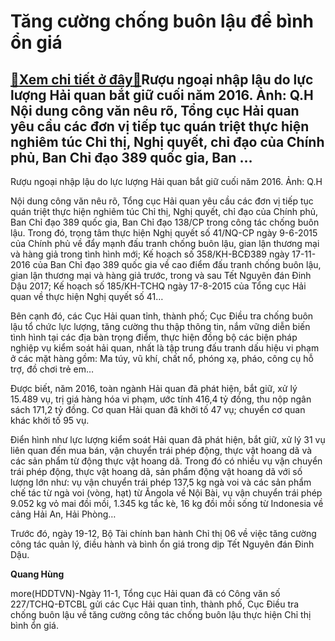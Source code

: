 Tăng cường chống buôn lậu để bình ổn giá
========================================

[:gift:Xem chi tiết ở đây:gift:](https://hddtvn.com/tang-cuong-chong-buon-lau-de-binh-on-gia/)Rượu ngoại nhập lậu do lực lượng Hải quan bắt giữ cuối năm 2016. Ảnh: Q.H Nội dung công văn nêu rõ, Tổng cục Hải quan yêu cầu các đơn vị tiếp tục quán triệt thực hiện nghiêm túc Chỉ thị, Nghị quyết, chỉ đạo của Chính phủ, Ban Chỉ đạo 389 quốc gia, Ban …
-------------------------------------------------------------------------------------------------------------------------------------------------------------------------------------------------------------------------------------------------------------







 






 Rượu ngoại nhập lậu do lực lượng Hải quan bắt giữ cuối năm 2016. Ảnh: Q.H 


Nội dung công văn nêu rõ, Tổng cục Hải quan yêu cầu các đơn vị tiếp tục quán triệt thực hiện nghiêm túc Chỉ thị, Nghị quyết, chỉ đạo của Chính phủ, Ban Chỉ đạo 389 quốc gia, Ban Chỉ đạo 138/CP trong công tác chống buôn lậu. Trong đó, trọng tâm thực hiện Nghị quyết số 41/NQ-CP ngày 9-6-2015 của Chính phủ về đẩy mạnh đấu tranh chống buôn lậu, gian lận thương mại và hàng giả trong tình hình mới; Kế hoạch số 358/KH-BCĐ389 ngày 17-11-2016 của Ban Chỉ đạo 389 quốc gia về cao điểm đấu tranh chống buôn lậu, gian lận thương mại và hàng giả trước, trong và sau Tết Nguyên đán Đinh Dậu 2017; Kế hoạch số 185/KH-TCHQ ngày 17-8-2015 của Tổng cục Hải quan về thực hiện Nghị quyết số 41… 


Bên cạnh đó, các Cục Hải quan tỉnh, thành phố; Cục Điều tra chống buôn lậu tổ chức lực lượng, tăng cường thu thập thông tin, nắm vững diễn biến tình hình tại các địa bàn trọng điểm, thực hiện đồng bộ các biện pháp nghiệp vụ kiểm soát hải quan, nhất là tập trung đấu tranh dấu hiệu vi phạm ở các mặt hàng gồm: Ma túy, vũ khí, chất nổ, phóng xạ, pháo, công cụ hỗ trợ, đồ chơi trẻ em…


 Được biết, năm 2016, toàn ngành Hải quan đã phát hiện, bắt giữ, xử lý 15.489 vụ, trị giá hàng hóa vi phạm, ước tính 416,4 tỷ đồng, thu nộp ngân sách 171,2 tỷ đồng. Cơ quan Hải quan đã khởi tố 47 vụ; chuyển cơ quan khác khởi tố 95 vụ.


 Điển hình như lực lượng kiểm soát Hải quan đã phát hiện, bắt giữ, xử lý 31 vụ liên quan đến mua bán, vận chuyển trái phép động, thực vật hoang dã và các sản phẩm từ động thực vật hoang dã. Trong đó có nhiều vụ vận chuyển trái phép động, thực vật hoang dã, sản phẩm động vật hoang dã với số lượng lớn như: vụ vận chuyển trái phép 137,5 kg ngà voi và các sản phẩm chế tác từ ngà voi (vòng, hạt) từ Ăngola về Nội Bài, vụ vận chuyển trái phép 9.052 kg vỏ mai đồi mồi, 1.345 kg tắc kè, 16 kg đồi mồi sống từ Indonesia về cảng Hải An, Hải Phòng…


 Trước đó, ngày 19-12, Bộ Tài chính ban hành Chỉ thị 06 về việc tăng cường công tác quản lý, điều hành và bình ổn giá trong dịp Tết Nguyên đán Đinh Dậu.









**Quang Hùng**



more(HDDTVN)-Ngày 11-1, Tổng cục Hải quan đã có Công văn số 227/TCHQ-ĐTCBL gửi các Cục Hải quan tỉnh, thành phố, Cục Điều tra chống buôn lậu về tăng cường công tác chống buôn lậu thực hiện Chỉ thị bình ổn giá.

